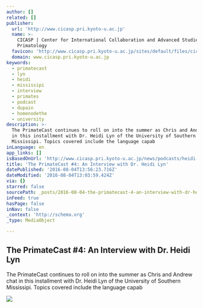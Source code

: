 ```yaml
---
author: []
related: []
publisher:
  url: 'http://www.cicasp.pri.kyoto-u.ac.jp'
  name: >-
    CICASP | Center for International Collaboration and Advanced Studies in
    Primatology
  favicon: 'http://www.cicasp.pri.kyoto-u.ac.jp/sites/default/files/cicasp_favicon.ico'
  domain: www.cicasp.pri.kyoto-u.ac.jp
keywords:
  - primatecast
  - lyn
  - heidi
  - mississipi
  - interview
  - primates
  - podcast
  - dupain
  - homenodethe
  - university
description: >-
  The PrimateCast continues to roll on into the summer as Chris and Andrew chat
  in this installment with Dr. Heidi Lyn of the University of Southern
  Mississipi. Topics covered include the language capab
inLanguage: en
app_links: []
isBasedOnUrl: 'http://www.cicasp.pri.kyoto-u.ac.jp/news/podcasts/heidi-lyn'
title: 'The PrimateCast #4: An Interview with Dr. Heidi Lyn'
datePublished: '2016-08-04T13:56:23.716Z'
dateModified: '2016-08-04T13:03:59.424Z'
via: {}
starred: false
sourcePath: _posts/2016-08-04-the-primatecast-4-an-interview-with-dr-heidi-lyn.md
inFeed: true
hasPage: false
inNav: false
_context: 'http://schema.org'
_type: MediaObject

---
```

<article style=""><h1>The PrimateCast #4: An Interview with Dr. Heidi Lyn</h1><p>The PrimateCast continues to roll on into the summer as Chris and Andrew chat in this installment with Dr. Heidi Lyn of the University of Southern Mississipi. Topics covered include the language capab</p><img src="http://www.cicasp.pri.kyoto-u.ac.jp/sites/default/files/news/heidi-lyn-phd_0.png" /></article>
